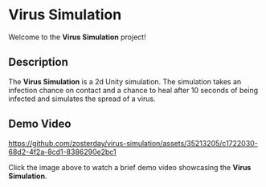 # Virus Simulation

Welcome to the **Virus Simulation** project!

## Description

The **Virus Simulation** is a 2d Unity simulation. The simulation takes an infection chance on contact and a chance to heal after 10 seconds of being infected and simulates the spread of a virus. 

## Demo Video

https://github.com/zosterday/virus-simulation/assets/35213205/c1722030-68d2-4f2a-8cd1-8386290e2bc1

Click the image above to watch a brief demo video showcasing the **Virus Simulation**.
